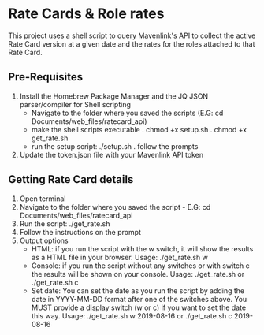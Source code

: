# Rate Cards & Role rates #

This project uses a shell script to query Mavenlink's API to collect the active Rate Card version at a given date and the rates for the roles attached to that Rate Card.

## Pre-Requisites ##

  1. Install the Homebrew Package Manager and the JQ JSON parser/compiler for Shell scripting
     - Navigate to the folder where you saved the scripts (E.G: cd Documents/web_files/ratecard_api)
     - make the shell scripts executable
       . chmod +x setup.sh
       . chmod +x get_rate.sh
     - run the setup script: ./setup.sh
       . follow the prompts
  2. Update the token.json file with your Mavenlink API token

## Getting Rate Card details ##

  1. Open terminal
  2. Navigate to the folder where you saved the script
    - E.G: cd Documents/web_files/ratecard_api
  3. Run the script: ./get_rate.sh
  4. Follow the instructions on the prompt
  5. Output options
      - HTML: if you run the script with the w switch, it will show the results as a HTML file in your browser. Usage:  ./get_rate.sh w
      - Console: if you run the script without any switches or with switch c the results will be shown on your console. Usage: ./get_rate.sh or ./get_rate.sh c
      - Set date: You can set the date as you run the script by adding the date in YYYY-MM-DD format after one of the switches above. You MUST provide a display switch (w or c) if you want to set the date this way. Usage: ./get_rate.sh w 2019-08-16   or ./get_rate.sh c 2019-08-16
